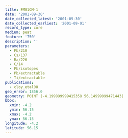 ```yaml
---
title: FM01CM-1
date: '2001-09-30'
date_collected_latest: '2001-09-30'
date_collected_earliest: '2001-09-01'
record_type: core
medium: peat
feature: '750'
description: ''
parameters:
  - Pb/210
  - Cs/137
  - Ra/226
  - C/14
  - Pb/isotopes
  - Pb/extractable
  - Ti/extractable
publications:
  - cloy_etal08
geo_error: 1856.0
geometry: POINT (-4.199999999415358 56.14999999471443)
bbox:
  xmin: -4.2
  ymin: 56.15
  xmax: -4.2
  ymax: 56.15
longitude: -4.2
latitude: 56.15
---
```

